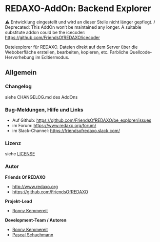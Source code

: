 REDAXO-AddOn: Backend Explorer
================================================================================

⚠️ Entwicklung eingestellt und wird an dieser Stelle nicht länger gepflegt. / Deprecated: This AddOn won’t be maintained any longer.
A suitable substitute addon could be the icecoder: https://github.com/FriendsOfREDAXO/icecoder

Dateiexplorer für REDAXO.
Dateien direkt auf dem Server über die Weboberfläche erstellen, bearbeiten, kopieren, etc. Farbliche Quellcode-Hervorhebung im Editiermodus.

<a name="allgemein"></a>
## Allgemein

<a name="section4"></a>
### Changelog

siehe CHANGELOG.md des AddOns

<a name="section6"></a>
### Bug-Meldungen, Hilfe und Links

* Auf Github: https://github.com/FriendsOfREDAXO/be_explorer/issues
* im Forum: https://www.redaxo.org/forum/
* im Slack-Channel: https://friendsofredaxo.slack.com/

### Lizenz

siehe [LICENSE](https://github.com/FriendsOfREDAXO/be_explorer/blob/master/LICENSE)

### Autor

**Friends Of REDAXO**

* http://www.redaxo.org
* https://github.com/FriendsOfREDAXO

**Projekt-Lead**
* [Ronny Kemmereit](https://github.com/rkemmere)

**Development-Team / Autoren**
* [Ronny Kemmereit](https://github.com/rkemmere) 
* [Pascal Schuchmann](https://github.com/pschuchmann) 
